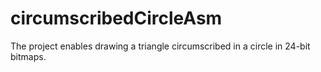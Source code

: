 # circumscribedCircleAsm

The project enables drawing a triangle circumscribed in a circle in 24-bit bitmaps.